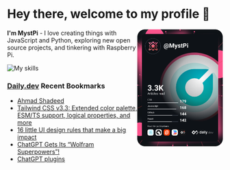 # Hey there, welcome to my profile 👋

<a href="https://app.daily.dev/MystPi"><img src="https://github.com/MystPi/MystPi/blob/main/devcard.svg" width="200" alt="MystPi's Dev Card" align="right"/></a>

**I'm MystPi** - I love creating things with JavaScript and Python, exploring new open source projects, and tinkering with Raspberry Pi.

![My skills](https://skillicons.dev/icons?i=svelte,ts,js,html,css,raspberrypi,tailwind)

### [Daily.dev](https://daily.dev) Recent Bookmarks
<!-- daily.dev BOOKMARKS:START -->
- [Ahmad Shadeed](https://app.daily.dev/posts/GCtNrqpWO?utm_source=rss&utm_medium=bookmarks&utm_campaign=Itr6mLfRdMms0HCyePtl9)
- [Tailwind CSS v3.3: Extended color palette, ESM/TS support, logical properties, and more](https://app.daily.dev/posts/4SqiTmfGT?utm_source=rss&utm_medium=bookmarks&utm_campaign=Itr6mLfRdMms0HCyePtl9)
- [16 little UI design rules that make a big impact](https://app.daily.dev/posts/9KvBp6poj?utm_source=rss&utm_medium=bookmarks&utm_campaign=Itr6mLfRdMms0HCyePtl9)
- [ChatGPT Gets Its “Wolfram Superpowers”!](https://app.daily.dev/posts/5MweuK7hh?utm_source=rss&utm_medium=bookmarks&utm_campaign=Itr6mLfRdMms0HCyePtl9)
- [ChatGPT plugins](https://app.daily.dev/posts/OZmrkwhyF?utm_source=rss&utm_medium=bookmarks&utm_campaign=Itr6mLfRdMms0HCyePtl9)
<!-- daily.dev BOOKMARKS:END -->
